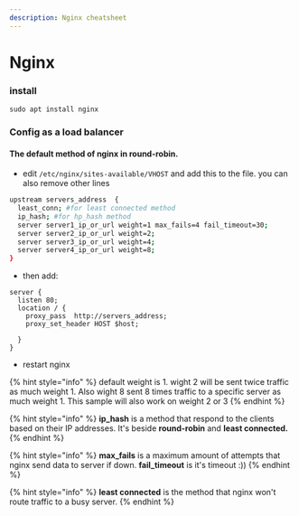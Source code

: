 ```yaml
---
description: Nginx cheatsheet
---
```


# Nginx

### install

`sudo apt install nginx`

### Config as a load balancer

#### The default method of nginx in round-robin. 

* edit  `/etc/nginx/sites-available/VHOST` and add this to the file. you can also remove other lines

```bash
upstream servers_address  {
  least_conn; #for least connected method
  ip_hash; #for hp_hash method
  server server1_ip_or_url weight=1 max_fails=4 fail_timeout=30;
  server server2_ip_or_url weight=2;
  server server3_ip_or_url weight=4;
  server server4_ip_or_url weight=8;
}
```

* then add:

```text
server {
  listen 80;
  location / {
    proxy_pass  http://servers_address;
    proxy_set_header HOST $host;
    
  }
}
```

* restart nginx 

{% hint style="info" %}
default weight is 1. wight 2 will be sent twice traffic as much weight 1. Also wight 8 sent 8 times traffic to a specific server as much weight 1. This sample will also work on weight 2 or 3
{% endhint %}

{% hint style="info" %}
**ip\_hash** is a method that respond to the clients based on their IP addresses. It's beside **round-robin** and **least connected.**
{% endhint %}

{% hint style="info" %}
**max\_fails** is a maximum amount of attempts that nginx send data to server if down. **fail\_timeout** is it's timeout :\)\)
{% endhint %}

{% hint style="info" %}
**least connected** is the method that nginx won't route traffic to a busy server.
{% endhint %}

